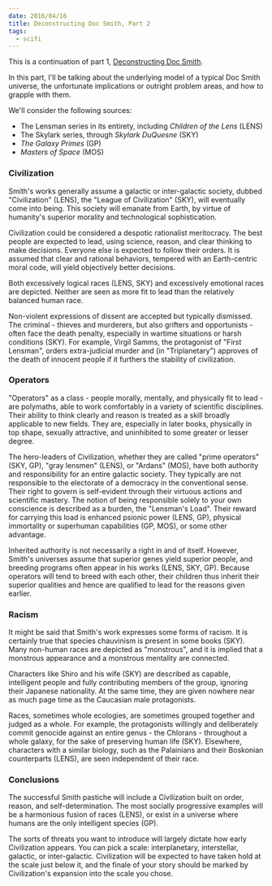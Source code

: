 ```yaml
---
date: 2016/04/16
title: Deconstructing Doc Smith, Part 2
tags:
  - scifi
---
```


This is a continuation of part 1,
[Deconstructing Doc Smith](/2016/03/24/deconstructing-doc-smith/).

In this part, I'll be talking about the underlying model
of a typical Doc Smith universe, the unfortunate implications
or outright problem areas, and how to grapple with them.

<!-- more -->

We'll consider the following sources:

* The Lensman series in its entirety, including _Children of the Lens_ (LENS)
* The Skylark series, through _Skylark DuQuesne_ (SKY)
* _The Galaxy Primes_ (GP)
* _Masters of Space_ (MOS)

### Civilization

Smith's works generally assume a galactic or inter-galactic society,
dubbed "Civilization" (LENS), the "League of Civilization" (SKY),
will eventually come into being.
This society will emanate from Earth, by virtue of humanity's
superior morality and technological sophistication.

Civilization could be considered a despotic rationalist meritocracy.
The best people are expected to lead,
using science, reason, and clear thinking to make decisions.
Everyone else is expected to follow their orders.
It is assumed that clear and rational behaviors,
tempered with an Earth-centric moral code,
will yield objectively better decisions.

Both excessively logical races (LENS, SKY) and
excessively emotional races are depicted.
Neither are seen as more fit to lead than the relatively balanced human race.

Non-violent expressions of dissent are accepted but typically dismissed.
The criminal - thieves and murderers, but also grifters and opportunists -
often face the death penalty, especially in wartime situations
or harsh conditions (SKY).
For example, Virgil Samms, the protagonist of "First Lensman",
orders extra-judicial murder and (in "Triplanetary")
approves of the death of innocent people if it furthers the stability of civilization.

### Operators

"Operators" as a class - people morally, mentally, and physically fit to lead -
are polymaths, able to work comfortably in a variety of scientific disciplines.
Their ability to think clearly and reason is treated as a skill broadly applicable
to new fields.
They are, especially in later books, physically in top shape, sexually attractive,
and uninhibited to some greater or lesser degree.

The hero-leaders of Civilization, whether they are called "prime operators" (SKY, GP),
"gray lensmen" (LENS), or "Ardans" (MOS), have both authority and responsibility
for an entire galactic society.
They typically are not responsible to the electorate of a democracy in the conventional sense.
Their right to govern is self-evident through their
virtuous actions and scientific mastery.
The notion of being responsible solely to your own conscience is described
as a burden, the "Lensman's Load".
Their reward for carrying this load is enhanced psionic power (LENS, GP),
physical immortality or superhuman capabilities (GP, MOS),
or some other advantage.

Inherited authority is not necessarily a right in and of itself.
However, Smith's universes assume that superior genes yield superior people,
and breeding programs often appear in his works (LENS, SKY, GP).
Because operators will tend to breed with each other, their
children thus inherit their superior qualities and hence are qualified
to lead for the reasons given earlier.

### Racism

It might be said that Smith's work expresses some forms of racism.
It is certainly true that species chauvinism is present in some books (SKY).
Many non-human races are depicted as "monstrous", and it is implied
that a monstrous appearance and a monstrous mentality are connected.

Characters like Shiro and his wife (SKY) are
described as capable, intelligent people and fully contributing members
of the group, ignoring their Japanese nationality.
At the same time, they are given nowhere near as much page time
as the Caucasian male protagonists.

Races, sometimes whole ecologies, are sometimes grouped together
and judged as a whole.
For example, the protagonists willingly and deliberately
commit genocide against an entire genus - the Chlorans -
throughout a whole galaxy, for the sake of preserving human life (SKY).
Elsewhere, characters with a similar biology, such as the
Palainians and their Boskonian counterparts (LENS),
are seen independent of their race.

### Conclusions

The successful Smith pastiche will include a Civilization
built on order, reason, and self-determination.
The most socially progressive examples will be a
harmonious fusion of races (LENS), or exist in a universe
where humans are the only intelligent species (GP).

The sorts of threats you want to introduce will
largely dictate how early Civilization appears.
You can pick a scale: interplanetary, interstellar,
galactic, or inter-galactic.
Civilization will be expected to have taken hold
at the scale just below it, and the finale of your
story should be marked by Civilization's expansion
into the scale you chose.
